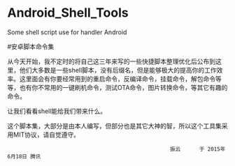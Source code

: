 # Android_Shell_Tools
Some shell script use for handler Android

#安卓脚本命令集

从今天开始，我不定时的将自己这三年来写的一些快捷脚本整理优化后公布到这里，他们大多数是一些shell脚本，没有后缀名，但是能够极大的提高你的工作效率。这里面会有你要经常用到的重启命令，反编译命令，挂载命令，解包命令等等，也有你不常用的一键刷机命令，测试OTA命令，图片转换命令，等其它有趣的命令。

让我们看看shell能给我们带来什么。

这个脚本集，大部分是由本人编写，但部分也是其它大神的智，所以这个工具集采用MIT协议，请自觉遵守。

                                                        振云      于 2015年6月18日 腾讯
